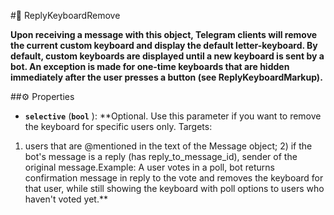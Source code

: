 #🔮 ReplyKeyboardRemove

**Upon receiving a message with this object, Telegram clients will remove the current custom keyboard and display the default letter-keyboard. By default, custom keyboards are displayed until a new keyboard is sent by a bot. An exception is made for one-time keyboards that are hidden immediately after the user presses a button (see ReplyKeyboardMarkup).**

##⚙️ Properties

- **`selective`** (**`bool`** ): **Optional. Use this parameter if you want to remove the keyboard for specific users only. Targets:
1) users that are @mentioned in the text of the Message object; 2) if the bot's message is a reply (has
reply_to_message_id), sender of the original message.Example: A user votes in a poll, bot returns confirmation
message in reply to the vote and removes the keyboard for that user, while still showing the keyboard with poll options
to users who haven't voted yet.**
